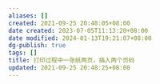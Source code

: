 ```yaml
---
aliases: []
created: 2021-09-25 20:48:05+08:00
date created: 2023-07-05T11:13:20+08:00
date modified: 2024-01-13T19:21:07+08:00
dg-publish: true
tags: []
title: 打印过程中一张纸两页，插入两个页码
updated: 2021-09-25 20:48:25+08:00
---
```

